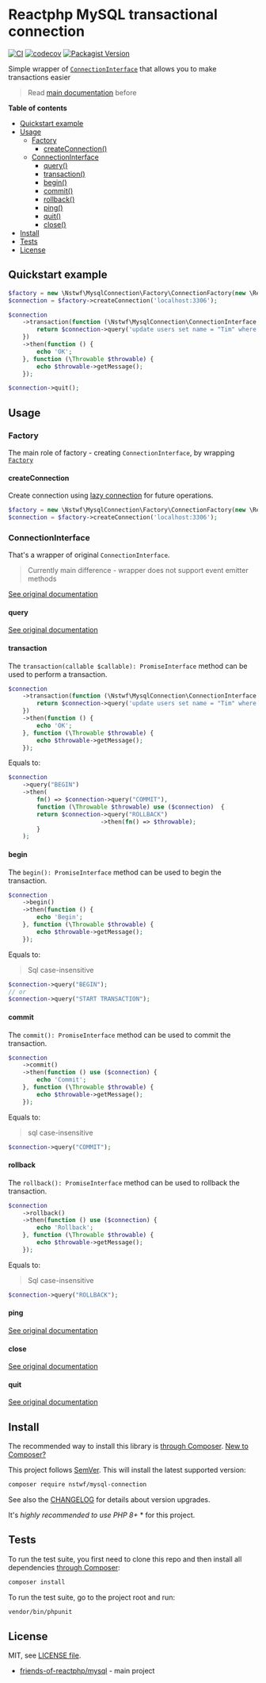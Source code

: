 # Reactphp MySQL transactional connection

[![CI](https://img.shields.io/github/actions/workflow/status/nstwfdev/mysql-connection/ci.yml?branch=master&label=ci&logo=github)](https://github.com/nstwfdev/mysql-connection/actions?query=workflow%3Aci+branch%3Amaster)
[![codecov](https://codecov.io/gh/nstwfdev/mysql-connection/branch/master/graph/badge.svg?token=9YL9FSM4RV)](https://codecov.io/gh/nstwfdev/mysql-connection)
[![Packagist Version](https://img.shields.io/packagist/v/nstwf/mysql-connection?logo=packagist)](https://packagist.org/packages/nstwf/mysql-connection)

Simple wrapper of [`ConnectionInterface`](https://github.com/friends-of-reactphp/mysql) that allows you to make transactions easier

> Read [main documentation](https://github.com/friends-of-reactphp/mysql) before

**Table of contents**

* [Quickstart example](#quickstart-example)
* [Usage](#usage)
    * [Factory](#factory)
        * [createConnection()](#createConnection)
    * [ConnectionInterface](#connectioninterface)
        * [query()](#query)
        * [transaction()](#transaction)
        * [begin()](#begin)
        * [commit()](#commit)
        * [rollback()](#rollback)
        * [ping()](#ping)
        * [quit()](#quit)
        * [close()](#close)
* [Install](#install)
* [Tests](#tests)
* [License](#license)

## Quickstart example

```php
$factory = new \Nstwf\MysqlConnection\Factory\ConnectionFactory(new \React\MySQL\Factory());
$connection = $factory->createConnection('localhost:3306');

$connection
    ->transaction(function (\Nstwf\MysqlConnection\ConnectionInterface $connection) {
        return $connection->query('update users set name = "Tim" where id = 3');
    })
    ->then(function () {
        echo 'OK';
    }, function (\Throwable $throwable) {
        echo $throwable->getMessage();
    });

$connection->quit();
```

## Usage

### Factory

The main role of factory - creating `ConnectionInterface`, by wrapping [`Factory`](https://github.com/friends-of-reactphp/mysql#factory)

#### createConnection

Create connection using [lazy connection](https://github.com/friends-of-reactphp/mysql#createlazyconnection) for future operations.

```php
$factory = new \Nstwf\MysqlConnection\Factory\ConnectionFactory(new \React\MySQL\Factory());
$connection = $factory->createConnection('localhost:3306');
```

### ConnectionInterface

That's a wrapper of original `ConnectionInterface`.

> Currently main difference - wrapper does not support event emitter methods

[See original documentation](https://github.com/friends-of-reactphp/mysql#connectioninterface)

#### query

[See original documentation](https://github.com/friends-of-reactphp/mysql#query)

#### transaction

The `transaction(callable $callable): PromiseInterface` method can be used to perform a transaction.

```php
$connection
    ->transaction(function (\Nstwf\MysqlConnection\ConnectionInterface $connection) {
        return $connection->query('update users set name = "Tim" where id = 3');
    })
    ->then(function () {
        echo 'OK';
    }, function (\Throwable $throwable) {
        echo $throwable->getMessage();
    });
```

Equals to:

```php
$connection
    ->query("BEGIN")
    ->then(
        fn() => $connection->query("COMMIT"),
        function (\Throwable $throwable) use ($connection)  {
        return $connection->query("ROLLBACK")
                          ->then(fn() => $throwable);
        }
    );
```

#### begin

The `begin(): PromiseInterface` method can be used to begin the transaction.

```php
$connection
    ->begin()
    ->then(function () {
        echo 'Begin';
    }, function (\Throwable $throwable) {
        echo $throwable->getMessage();
    });
```

Equals to:

> Sql case-insensitive

```php
$connection->query("BEGIN");
// or
$connection->query("START TRANSACTION");
```

#### commit

The `commit(): PromiseInterface` method can be used to commit the transaction.

```php
$connection
    ->commit()
    ->then(function () use ($connection) {
        echo 'Commit';
    }, function (\Throwable $throwable) {
        echo $throwable->getMessage();
    });
```

Equals to:

> sql case-insensitive

```php
$connection->query("COMMIT");
```

#### rollback

The `rollback(): PromiseInterface` method can be used to rollback the transaction.

```php
$connection
    ->rollback()
    ->then(function () use ($connection) {
        echo 'Rollback';
    }, function (\Throwable $throwable) {
        echo $throwable->getMessage();
    });
```

Equals to:

> Sql case-insensitive

```php
$connection->query("ROLLBACK");
```

#### ping

[See original documentation](https://github.com/friends-of-reactphp/mysql#ping)

#### close

[See original documentation](https://github.com/friends-of-reactphp/mysql#close)

#### quit

[See original documentation](https://github.com/friends-of-reactphp/mysql#quit)

## Install

The recommended way to install this library is [through Composer](https://getcomposer.org).
[New to Composer?](https://getcomposer.org/doc/00-intro.md)

This project follows [SemVer](https://semver.org/).
This will install the latest supported version:

```bash
composer require nstwf/mysql-connection
```

See also the [CHANGELOG](docs/CHANGELOG.md) for details about version upgrades.

It's *highly recommended to use PHP 8+* * for this project.

## Tests

To run the test suite, you first need to clone this repo and then install all
dependencies [through Composer](https://getcomposer.org):

```bash
composer install
```

To run the test suite, go to the project root and run:

```bash
vendor/bin/phpunit
```

## License

MIT, see [LICENSE file](LICENSE).

- [friends-of-reactphp/mysql](https://github.com/friends-of-reactphp/mysql) - main project
